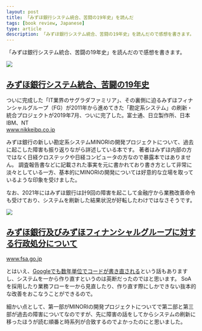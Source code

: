 ```yaml
---
layout: post
title: 「みずほ銀行システム統合、苦闘の19年史」を読んだ
tags: [book review, Japanese]
type: article
description: 「みずほ銀行システム統合、苦闘の19年史」を読んだので感想を書きます。
---
```


「みずほ銀行システム統合、苦闘の19年史」を読んだので感想を書きます。

<!-- more -->

<div class="jekyll-linkpreview-wrapper">
  <div class="jekyll-linkpreview-wrapper-inner">
    <div class="jekyll-linkpreview-content">
      <div class="jekyll-linkpreview-image">
      <a href="https://www.nikkeibp.co.jp/atclpubmkt/book/20/277410/" target="_blank">
          <img src="https://cdnshop.nikkeibp.co.jp/0000/catalog/277410/277410_thumb_pc.jpg" />
      </a>
      </div>
      <div class="jekyll-linkpreview-body">
        <h2 class="jekyll-linkpreview-title">
          <a href="https://www.nikkeibp.co.jp/atclpubmkt/book/20/277410/" target="_blank">みずほ銀行システム統合、苦闘の19年史</a>
        </h2>
        <div class="jekyll-linkpreview-description">ついに完成した「IT業界のサグラダファミリア」、その裏側に迫るみずほフィナンシャルグループ（FG）が2011年から進めてきた「勘定系システム」の刷新・統合プロジェクトが2019年7月、ついに完了した。富士通、日立製作所、日本IBM、NT</div>
      </div>
    </div>
    <div class="jekyll-linkpreview-footer">
      <a href="//www.nikkeibp.co.jp" target="_blank">www.nikkeibp.co.jp</a>
    </div>
  </div>
</div>

みずほ銀行の新しい勘定系システムMINORIの開発プロジェクトについて、過去に起こした障害も振り返りながら詳述している本です。
著者はみずほ内部の方ではなく日経クロステックや日経コンピュータの方なので暴露本ではありません。
調査報告書などに記載された事実を元に書かれており書き方として非常に淡々としている一方、基本的にMINORIの開発については好意的な立場を取っているような印象を受けました。

なお、2021年にはみずほ銀行は計9回の障害を起こして金融庁から業務改善命令も受けており、システムを刷新した結果状況が好転したわけではなさそうです。

<div class="jekyll-linkpreview-wrapper">
  <div class="jekyll-linkpreview-wrapper-inner">
    <div class="jekyll-linkpreview-content">
      <div class="jekyll-linkpreview-image">
      <a href="https://www.fsa.go.jp/news/r3/ginkou/20211126/20211126.html" target="_blank">
          <img src="https://www.fsa.go.jp/images/title_j_t.png " />
      </a>
      </div>
      <div class="jekyll-linkpreview-body">
        <h2 class="jekyll-linkpreview-title">
          <a href="https://www.fsa.go.jp/news/r3/ginkou/20211126/20211126.html" target="_blank">みずほ銀行及びみずほフィナンシャルグループに対する行政処分について</a>
        </h2>
        <div class="jekyll-linkpreview-description"></div>
      </div>
    </div>
    <div class="jekyll-linkpreview-footer">
      <a href="//www.fsa.go.jp" target="_blank">www.fsa.go.jp</a>
    </div>
  </div>
</div>

とはいえ、[Googleでも数年単位でコードが書き直される](https://www.infoq.com/jp/news/2019/11/google-software-engineering/)という話もありますし、システムを一から作り直すというのは英断だったのではと思います。
SoAを採用したり業務フローを一から見直したり、作り直す際にしかできない抜本的な改善をおこなうことができるので。

細かい点として、第一部がMINORIの開発プロジェクトについてで第二部と第三部が過去の障害についてなのですが、先に障害の話をしてからシステムの刷新に移ったほうが読む順番と時系列が合致するのでよかったのにと思いました。
